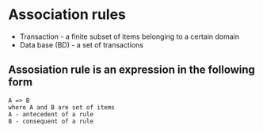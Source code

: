 # Association rules

* Transaction - a finite subset of items belonging to a certain domain
* Data base (BD) - a set of transactions

## Assosiation rule is an expression in the following form
```
A => B
where A and B are set of items
A - antecedent of a rule
B - consequent of a rule
```